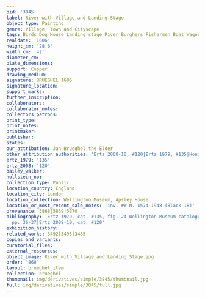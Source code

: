 ```yaml
---
pid: '3845'
label: River with Village and Landing Stage
object_type: Painting
genre: Village, Town and Cityscape
tags: Birds Dog House Landing_stage River Burghers Fishermen Boat Wagon
realdate: '1606'
height_cm: '28.6'
width_cm: '42'
diameter_cm: 
plate_dimensions: 
support: Copper
drawing_medium: 
signature: BRUEGHEL 1606
signature_location: 
support_marks: 
further_inscription: 
collaborators: 
collaborator_notes: 
collectors_patrons: 
print_type: 
print_notes: 
printmaker: 
publisher: 
states: 
our_attribution: Jan Brueghel the Elder
other_attribution_authorities: 'Ertz 2008-10, #120|Ertz 1979, #135|Honig database'
ertz_1979: '135'
ertz_2008: '120'
bailey_walker: 
hollstein_no: 
collection_type: Public
location_country: England
location_city: London
location_collection: Wellington Museum, Apsley House
location_or_most_recent_sale_notes: 'inv. #W.M. 1574-1948 (Black 18)'
provenance: 5868|5869|5870
bibliography: 'Ertz 1979, cat. #135, fig. 24|Wellington Museum catalogue 1982, #19,
  pp. 36-37|Ertz 2008-10, cat. #120'
exhibition_history: 
related_works: 3492|3495|3485
copies_and_variants: 
curatorial_files: 
external_resources: 
object_image: River_with_Village_and_Landing_Stage.jpg
order: '868'
layout: brueghel_item
collection: brueghel
thumbnail: img/derivatives/simple/3845/thumbnail.jpg
full: img/derivatives/simple/3845/full.jpg
---
```

